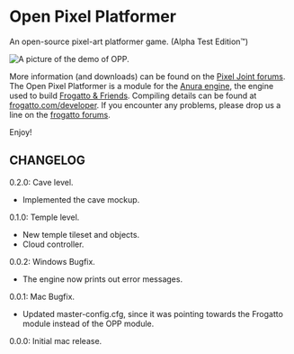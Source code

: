 Open Pixel Platformer
=====================

An open-source pixel-art platformer game. (Alpha Test Edition™)

![A picture of the demo of OPP.](http://ddr0.github.io/images/opp/0.1.0.png "It has animations in-game!")

More information (and downloads) can be found on the [Pixel Joint forums](http://www.pixeljoint.com/forum/forum_posts.asp?TID=16828&PN=1). The Open Pixel Platformer is a module for the [Anura engine](https://github.com/anura-engine/anura/), the engine used to build [Frogatto & Friends](http://www.frogatto.com). Compiling details can be found at [frogatto.com/developer](http://www.frogatto.com/developer). If you encounter any problems, please drop us a line on the [frogatto forums](http://frogatto.com/forum/).

Enjoy!


CHANGELOG
---------
0.2.0: Cave level.
- Implemented the cave mockup.

0.1.0: Temple level.
- New temple tileset and objects.
- Cloud controller.

0.0.2: Windows Bugfix.
- The engine now prints out error messages.

0.0.1: Mac Bugfix.
- Updated master-config.cfg, since it was pointing towards the Frogatto module instead of the OPP module.

0.0.0: Initial mac release.
